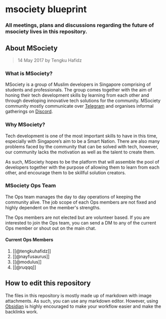 # msociety blueprint

### All meetings, plans and discussions regarding the future of msociety lives in this repository.


## About MSociety
>14 May 2017 by Tengku Hafidz

### What is MSociety?
MSociety is a group of Muslim developers in Singapore comprising of students and professionals.
The group comes together with the aim of honing their tech development skills by learning from each other and through developing innovative tech solutions for the community.
MSociety community mostly communicate over [Telegram](https://t.me/joinchat/PfX0QeDjeMKanjAh) and organises informal gatherings on [Discord](http://msociety.dev/discord).

### Why MSociety?
Tech development is one of the most important skills to have in this time, especially with Singapore’s aim to be a Smart Nation.
There are also many problems faced by the community that can be solved with tech, however, our community lacks the motivation as well as the talent to create them.

As such, MSociety hopes to be the platform that will assemble the pool of developers together with the purpose of allowing them to learn from each other, and encourage them to be skillful solution creators.

### MSociety Ops Team
The Ops team manages the day to day operations of keeping the community alive. The job scope of each Ops members are not fixed and highly dependent on the member's strengths.

The Ops members are not elected but are volunteer based. If you are interested to join the Ops team, you can send a DM to any of the current Ops member or shout out on the main chat.

#### Current Ops Members
1. [[@tengkuhafidz]]
2. [[@nayfusaurus]]
3. [[@modulus]]
4. [[@ruqqq]]

## How to edit this repository

The files in this repository is mostly made up of markdown with image attachments. As such, you can use any markdown editor. However, using [Obsidian](https://obsidian.md/) is highly encouraged to make your workflow easier and make the backlinks work.
